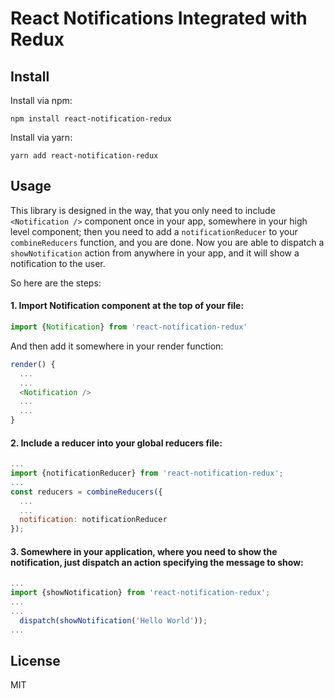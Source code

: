 # React Notifications Integrated with Redux


## Install

Install via npm:

```
npm install react-notification-redux
```

Install via yarn:

```
yarn add react-notification-redux
```

## Usage

This library is designed in the way, that you only need to include ```<Notification />``` component once 
in your app, somewhere in your high level component; then you need to add a ```notificationReducer```
to your `combineReducers` function, and you are done.
Now you are able to dispatch a `showNotification` action from anywhere in your app,
and it will show a notification to the user.

So here are the steps:

#### 1. Import Notification component at the top of your file:

```js
import {Notification} from 'react-notification-redux'
```

And then add it somewhere in your render function:

```js
render() {
  ...
  ...
  <Notification />
  ...
  ...
}
```

#### 2. Include a reducer into your global reducers file:

```js
...
import {notificationReducer} from 'react-notification-redux';
...
const reducers = combineReducers({
  ...
  ...
  notification: notificationReducer
});
```

#### 3. Somewhere in your application, where you need to show the notification, just dispatch an action specifying the message to show:

```js
...
import {showNotification} from 'react-notification-redux';
...
...
  dispatch(showNotification('Hello World'));
...
```

## License

MIT


